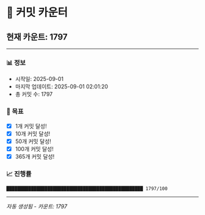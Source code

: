 # 🔢 커밋 카운터

## 현재 카운트: 1797

---

### 📊 정보
- 시작일: 2025-09-01
- 마지막 업데이트: 2025-09-01 02:01:20
- 총 커밋 수: 1797

### 🎯 목표
- [x] 1개 커밋 달성!
- [x] 10개 커밋 달성!
- [x] 50개 커밋 달성!
- [x] 100개 커밋 달성!
- [x] 365개 커밋 달성!

### 📈 진행률
```
██████████████████████████████████████████████████ 1797/100
```

---
*자동 생성됨 - 카운트: 1797*
